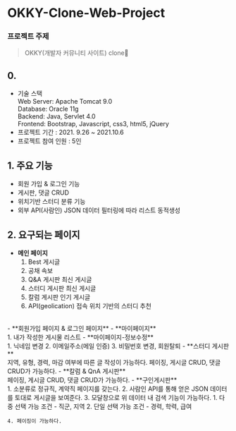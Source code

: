 # OKKY-Clone-Web-Project

### 프로젝트 주제

> OKKY(개발자 커뮤니티 사이트) clone📝

## 0.

* 기술 스택<br>
  Web Server: Apache Tomcat 9.0<br>
  Database: Oracle 11g <br>
  Backend: Java, Servlet 4.0<br>
  Frontend: Bootstrap, Javascript, css3, html5, jQuery<br>
* 프로젝트 기간 : 2021. 9.26 ~ 2021.10.6
* 프로젝트 참여 인원 : 5인

## 1. 주요 기능

>

- 회원 가입 & 로그인 기능
- 게시판, 댓글 CRUD
- 위치기반 스터디 분류 기능
- 외부 API(사람인) JSON 데이터 필터링에 따라 리스트 동적생성 

## 2. 요구되는 페이지

>

- **메인 페이지**
  <br>
    1. Best 게시글 
    2. 공채 속보
    3. Q&A 게시판 최신 게시글 
    4. 스터디 게시판 최신 게시글 
    5. 칼럼 게시판 인기 게시글 
    6. API(geolication) 접속 위치 기반의 스터디 추천
 <br>
- **회원가입 페이지 & 로그인 페이지**
- **마이페이지**<br>
    1. 내가 작성한 게시물 리스트 
- **마이페이지-정보수정**<br>
  1. 닉네임 변경 
  2. 이메일주소(메일 인증)
  3. 비밀번호 변경, 회원탈퇴 
- **스터디 게시판**<br>
  지역, 유형, 경력, 마감 여부에 따른 글 작성이 가능하다. 페이징, 게시글 CRUD, 댓글 CRUD가 가능하다. 
- **칼럼 & QnA 게시판**<br>
  페이징, 게시글 CRUD, 댓글 CRUD가 가능하다.
- **구인게시판**<br>
    1. 소분류로 정규직, 계약직 페이지를 갖는다. 
    2. 사람인 API를 통해 얻은 JSON 데이터를 토대로 게시글을 보여준다. 
    3. 모달창으로 위 데이터 내 검색 기능이 가능하다. 
       1. 다중 선택 가능 조건 - 직군, 지역
       2. 단일 선택 가능 조건 - 경력, 학력, 급여

    4. 페이징이 가능하다. 



[comment]: <> (![]&#40;https://images.velog.io/images/chawani/post/75ce4a13-868a-4993-8343-47551e608b61/flow.PNG&#41;)

[comment]: <> (위에서 정의한 페이지들의 흐름)

[comment]: <> (## 3. 필요한 데이터베이스 정보)

[comment]: <> (>)

[comment]: <> (- **회원 정보**<br>)

[comment]: <> (  아이디<br>)

[comment]: <> (  비밀번호<br>)

[comment]: <> (  닉네임<br>)

[comment]: <> (  팀원 평가 누적 점수<br>)

[comment]: <> (  이메일 주소<br>)

[comment]: <> (- **게시글 정보**<br>)

[comment]: <> (  게시글 아이디<br>)

[comment]: <> (  게시자 아이디<br>)

[comment]: <> (  스터디 카테고리<br>)

[comment]: <> (  스터디 지역<br>)

[comment]: <> (  게시글 제목<br>)

[comment]: <> (  게시글 내용<br>)

[comment]: <> (  게시 일자<br>)

[comment]: <> (  모집중인지 판별<br>)

[comment]: <> (  현재 수용 인원<br>)

[comment]: <> (  수용 가능 인원<br>)

[comment]: <> (  스터디 기간<br>)

[comment]: <> (  스터디그룹 아이디<br>)

[comment]: <> (- **댓글 정보&#40;댓글은 스터디합류 신청 기능&#41;**<br>)

[comment]: <> (  댓글 아이디<br>)

[comment]: <> (  댓글을 등록한 회원 아이디<br>)

[comment]: <> (  댓글을 등록한 게시글 아이디<br>)

[comment]: <> (  댓글 등록 날짜<br>)

[comment]: <> (  댓글을 등록한 회원이 스터디에 합류하기로 확정되었는지 확인<br>)

[comment]: <> (- **스터디그룹 정보**<br>)

[comment]: <> (  스터디그룹 아이디<br>)

[comment]: <> (  스터디그룹이 파생된 게시글 아이디<br>)

[comment]: <> (  스터디 기간<br>)

[comment]: <> (  스터디 시작 날짜<br>)

[comment]: <> (- **리뷰 정보**<br>)

[comment]: <> (  리뷰가 속해있는 스터디그룹 아이디<br>)

[comment]: <> (  리뷰를 게시한 회원 아이디<br>)

[comment]: <> (  몇주차 리뷰인지 확인할 데이터<br>)

[comment]: <> (  리뷰 내용<br>)

[comment]: <> (![]&#40;https://images.velog.io/images/chawani/post/9ae93c6c-1a71-4e97-8670-95d95fa74e79/erd.PNG&#41;)

[comment]: <> (ERD로 표현<Br>)

[comment]: <> (<br>)

[comment]: <> (변경사항:<Br>)

[comment]: <> (Member테이블에 amount컬럼을 추가하여 총 몇 명에게 평가받았는지를 저장하였다.<br>)

[comment]: <> (Review테이블에 review_id를 추가하여 그것을 primary key로 설정하였다.)

[comment]: <> (## 4. 구현 결과)

[comment]: <> (>)

[comment]: <> (![image]&#40;https://user-images.githubusercontent.com/60432062/125256323-4da07580-e337-11eb-8104-4b14bd5c0a8d.png&#41;)

[comment]: <> (![image]&#40;https://user-images.githubusercontent.com/60432062/125256505-76c10600-e337-11eb-9b11-f271a1a42c9c.png&#41;)

[comment]: <> (<br>)

[comment]: <> (- 메인페이지이자 게시판 기능을 가진 화면이다. 스터디를 만들고 싶은 사람들이 글을 올리면 목록에 보여진다. 게시글의 목록은 스터디 카테고리 분류에 따라 나눠서 조회할 수 있도록 하였다.)

[comment]: <> (- 로그인이 되지 않은 상태에서 글쓰기나 스터디 모집글에 접근할 경우 로그인 페이지로 넘어가도록 하였다. Spring Security를 사용하여 접근 권한을 제한하였다.<br>)

[comment]: <> (![image]&#40;https://user-images.githubusercontent.com/60432062/125256629-95bf9800-e337-11eb-824a-7ae2ecd921e3.png&#41;)

[comment]: <> (<br>)

[comment]: <> (- 로그인 후에는 글쓰기/게시글 조회/마이페이지/로그아웃 기능이 활성화된다.<br>)

[comment]: <> (![image]&#40;https://user-images.githubusercontent.com/60432062/125256698-a6700e00-e337-11eb-9d09-e08cf99e8570.png&#41;)

[comment]: <> (<br>)

[comment]: <> (게시글을 눌러 글을 조회해 보았다.)

[comment]: <> (- 본인이 등록한 글에서는 댓글창이 활성화 되지 않는다. 오직 다른 회원에 의해서만 신청 댓글을 받을 수 있기 때문이다.<br>)

[comment]: <> (![image]&#40;https://user-images.githubusercontent.com/60432062/125256804-c3a4dc80-e337-11eb-8d45-6a36e0b38e1e.png&#41;)

[comment]: <> (<br>)

[comment]: <> (다른 회원으로 로그인 하여 참여 신청 댓글을 달았다.<br>)

[comment]: <> (![image]&#40;https://user-images.githubusercontent.com/60432062/125256844-cc95ae00-e337-11eb-8a0f-3224837097e5.png&#41;)

[comment]: <> (<br>)

[comment]: <> (- 게시자 계정에서 내가 쓴 글을 조회하면 신청 댓글 수락 버튼이 활성화된다. 오직 게시자 계정만이 신청 댓글의 수락하기 버튼이 보인다.<br>)

[comment]: <> (![image]&#40;https://user-images.githubusercontent.com/60432062/125256911-dae3ca00-e337-11eb-93af-bd7ad4774605.png&#41;)

[comment]: <> (<br>)

[comment]: <> (- 수락하기 버튼을 누르면 취소하기가 가능한데, 이는 스터디 그룹 최종 생성 전 스터디원의 구성을 바꿀 수 있음을 의미한다.)

[comment]: <> (- 취소하기 후에 다시 수락하기도 가능하다.<br>)

[comment]: <> (![image]&#40;https://user-images.githubusercontent.com/60432062/125256995-efc05d80-e337-11eb-8f6c-3d17d2b07dc2.png&#41;)

[comment]: <> (<br>)

[comment]: <> (- 마이페이지에서 스터디 팀 개설을 완료시킬 수 있다.)

[comment]: <> (- 내가 개설한 스터디 리스트와 참여 신청 댓글을 달았던 스터디 리스트를 보여준다.)

[comment]: <> (- 내가 개설한 스터디 목록에서 관리 버튼을 누르게되면 참여를 수락했던 팀원들 목록을 보여준다.)

[comment]: <> (- 내가 개설한 스터디 목록에서 팀 개설을 완료시켰다면 관리버튼이 리뷰버튼으로 바뀌게 된다.)

[comment]: <> (- 스터디 개설자가 팀 개설을 완료시키지 않았다면 참여 신청한 스터디 리스트의 버튼이 생성 대기중으로 뜨고, 개설을 완료시켰다면 리뷰 버튼으로 바뀌게 된다.<br>)

[comment]: <> (![image]&#40;https://user-images.githubusercontent.com/60432062/125257060-023a9700-e338-11eb-8a69-647761c7eaea.png&#41;)

[comment]: <> (<br>)

[comment]: <> (팀 개설 완료 후 마이페이지로 돌아오면 리뷰버튼으로 전환된다.<br>)

[comment]: <> (![image]&#40;https://user-images.githubusercontent.com/60432062/125257158-1aaab180-e338-11eb-8d8e-582b96ddefc7.png&#41;)

[comment]: <> (<br>)

[comment]: <> (- 리뷰페이지에는 처음 모집게시글을 올릴 때 설정했던 스터디 기간의 주 수만큼 리뷰칸이 생성된다.)

[comment]: <> (- 한 주가 끝날때마다 팀원별로 리뷰를 등록하여 피드백을 받을 수 있다.<br>)

[comment]: <> (![image]&#40;https://user-images.githubusercontent.com/60432062/125257225-2b5b2780-e338-11eb-8c2a-85be6942e7db.png&#41;)

[comment]: <> (<br>)

[comment]: <> (- 리뷰를 위한 팀원 리스트는 스터디에 참여한 팀원 중 본인을 제외하여 넣었다.)

[comment]: <> (- 별점은 1점부터 5점까지 줄 수 있으며 한 회원에 대한 별점은 모든 스터디에 대한 누적 평균 점수이다.)

[comment]: <> (- 나의 활동 별점은 마이페이지에서 확인이 가능하다.<br>)

[comment]: <> (![image]&#40;https://user-images.githubusercontent.com/60432062/125257294-3ca43400-e338-11eb-94b8-c354a64b9179.png&#41;)

[comment]: <> (![image]&#40;https://user-images.githubusercontent.com/60432062/125257307-42017e80-e338-11eb-86f9-ea6ce68a0e4b.png&#41;)

